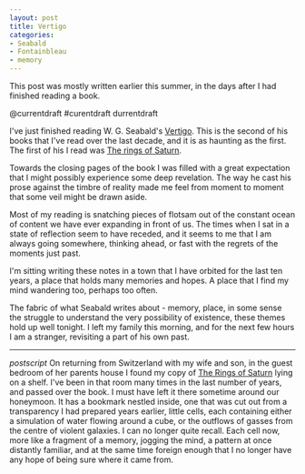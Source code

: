 ```yaml
---
layout: post
title: Vertigo
categories:
- Seabald
- Fontainbleau
- memory
---
```




This post was mostly written earlier this summer, in the days after I had finished reading a book. 

@currentdraft #curentdraft durrentdraft

I've just finished reading W. G. Seabald's [Vertigo][vert]. This is the second of his books that I've read over the last decade, and it is as haunting as the first. The first of his I read was [The rings of Saturn][saturn].

[vert]: http://www.amazon.co.uk/Vertigo-W-G-Sebald/dp/0099448890
[saturn]: http://www.amazon.co.uk/The-Rings-Of-Saturn-Sebald/dp/0099448920/ref=tmm_pap_title_0?ie=UTF8&qid=1378290886&sr=1-1

Towards the closing pages of the book I was filled with a great expectation that I might possibly experience some deep revelation. The way he cast his prose against the timbre of reality made me feel from moment to moment that some veil might be drawn aside. 

Most of my reading is snatching pieces of flotsam out of the constant ocean of content we have ever expanding in front of us. The times when I sat in a state of reflection seem to have receded, and it seems to me that I am always going somewhere, thinking ahead, or fast with the regrets of the moments just past. 

I'm sitting writing these notes in a town that I have orbited for the last ten years, a place that holds many memories and hopes. A place that I find my mind wandering too, perhaps too often. 

The fabric of what Seabald writes about - memory, place, in some sense the  struggle to understand the very possibility of existence, these themes hold up well tonight. I left my family this morning, and for the next few hours I am a stranger, revisiting a part of his own past.

----

_postscript_ On returning from Switzerland with my wife and son, in the guest bedroom of her parents house I found my copy of [The Rings of Saturn][saturn] lying on a shelf. I've been in that room many times in the last number of years, and passed over the book. I must have left it there sometime around our honeymoon. It has a bookmark nestled inside, one that was cut out from a transparency I had prepared years earlier, little cells, each containing either a simulation of water flowing around a cube, or the outflows of gasses from the centre of violent galaxies. I can no longer quite recall. Each cell now, more like a fragment of a memory, jogging the mind, a pattern at once distantly familiar, and at the same time foreign enough that I no longer have any hope of being sure where it came from. 

